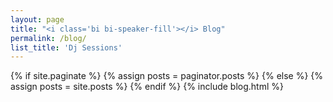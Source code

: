 ```yaml
---
layout: page
title: "<i class='bi bi-speaker-fill'></i> Blog"
permalink: /blog/
list_title: 'Dj Sessions'
---
```

{% if site.paginate %}
    {% assign posts = paginator.posts %}
  {% else %}
    {% assign posts = site.posts %}
{% endif %}
{% include blog.html %}